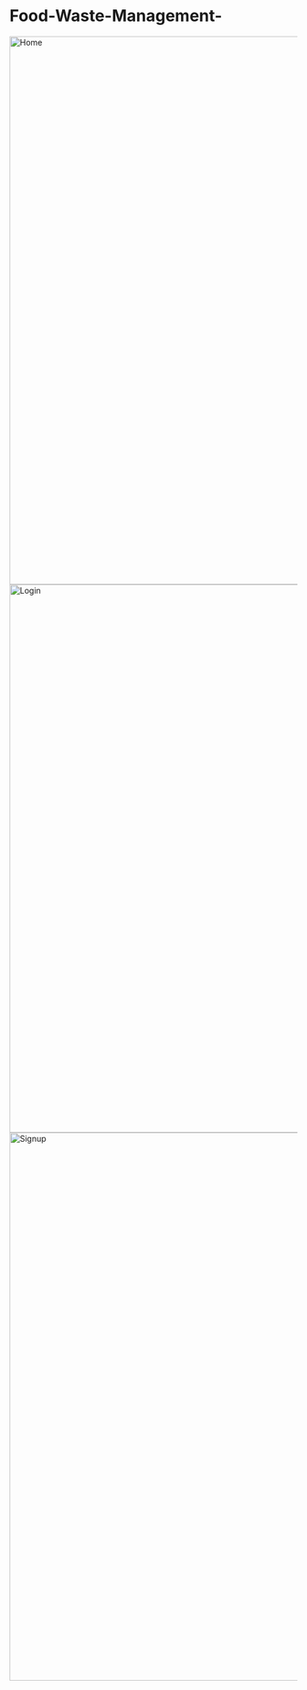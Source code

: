 # Food-Waste-Management-

<img width="960" alt="Home" src="https://github.com/biyatra13/Food-Waste-Management-/assets/84896970/e0c93185-0456-480d-a50e-03d9a7b22b4e">
<img width="960" alt="Login" src="https://github.com/biyatra13/Food-Waste-Management-/assets/84896970/461c8c85-6f7d-42ae-8f98-91fab3bbc84c">
<img width="960" alt="Signup" src="https://github.com/biyatra13/Food-Waste-Management-/assets/84896970/4d585087-723d-4a96-8b86-5eddfa45260d">
